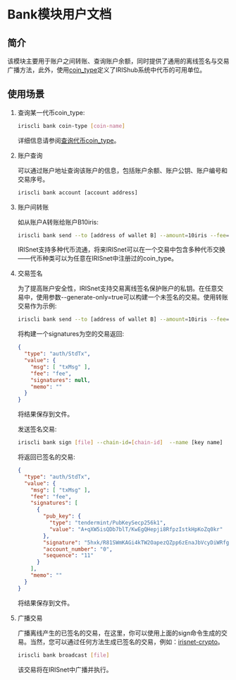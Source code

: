# Bank模块用户文档

## 简介 
该模块主要用于账户之间转账、查询账户余额，同时提供了通用的离线签名与交易广播方法，此外，使用[coin_type](./basic-concepts/coin-type.md)定义了IRIShub系统中代币的可用单位。

## 使用场景

1. 查询某一代币coin_type:
    ```bash
    iriscli bank coin-type [coin-name]
    ```
    详细信息请参阅[查询代币coin_type](./basic-concepts/coin-type.md#查询代币coin_type)。

2. 账户查询

    可以通过账户地址查询该账户的信息，包括账户余额、账户公钥、账户编号和交易序号。
    ```bash
    iriscli bank account [account address]
    ```

3. 账户间转账

    如从账户A转账给账户B10iris:
    ```bash
    iriscli bank send --to [address of wallet B] --amount=10iris --fee=0.004iris --from=[key name of wallet A] --chain-id=[chain-id]
    ```
    IRISnet支持多种代币流通，将来IRISnet可以在一个交易中包含多种代币交换——代币种类可以为任意在IRISnet中注册过的coin_type。

4. 交易签名

    为了提高账户安全性，IRISnet支持交易离线签名保护账户的私钥。在任意交易中，使用参数--generate-only=true可以构建一个未签名的交易。使用转账交易作为示例:
    ```bash
    iriscli bank send --to [address of wallet B] --amount=10iris --fee=0.004iris --from=[key name of wallet A] --generate-only=true
    ```
    将构建一个signatures为空的交易返回:
    ```json
    {
      "type": "auth/StdTx",
      "value": {
        "msg": [ "txMsg" ],
        "fee": "fee",
        "signatures": null,
        "memo": ""
      }
    }
    ```
    将结果保存到文件。
    
    发送签名交易:
    ```bash
    iriscli bank sign [file] --chain-id=[chain-id]  --name [key name] 
    ```
    将返回已签名的交易:
    ```json
    {
      "type": "auth/StdTx",
      "value": {
        "msg": [ "txMsg" ],
        "fee": "fee",
        "signatures": [
          {
            "pub_key": {
              "type": "tendermint/PubKeySecp256k1",
              "value": "A+qXW5isQDb7blT/KwEgQHepji8RfpzIstkHpKoZq0kr"
            },
            "signature": "5hxk/R81SWmKAGi4kTW2OapezQZpp6zEnaJbVcyDiWRfgBm4Uejq8+CDk6uzk0aFSgAZzz06E014UkgGpelU7w==",
            "account_number": "0",
            "sequence": "11"
          }
        ],
        "memo": ""
      }
    }
    ```
    将结果保存到文件。
    
5. 广播交易

    广播离线产生的已签名的交易，在这里，你可以使用上面的sign命令生成的交易。当然，您可以通过任何方法生成已签名的交易，例如：[irisnet-crypto](https://github.com/irisnet/irisnet-crypto)。
    ```bash
    iriscli bank broadcast [file]
    ```
    该交易将在IRISnet中广播并执行。
     